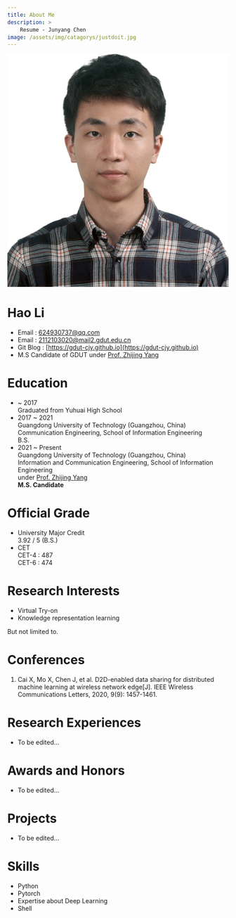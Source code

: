 ```yaml
---
title: About Me
description: > 
    Resume - Junyang Chen
image: /assets/img/catagorys/justdoit.jpg
---
```


<p align="center"><img src="/assets/post_images/xlpic.jpg" alt="img"  /></p>

# Hao Li

- Email : 624930737@qq.com
- Email : 2112103020@mail2.gdut.edu.cn
- Git Blog : [https://gdut-cjy.github.io](https://gdut-cjy.github.io)  
- M.S Candidate of GDUT under [Prof. Zhijing Yang](https://yzw.gdut.edu.cn/info/1118/2031.htm) 

 

# Education  
- ~ 2017   
    Graduated from Yuhuai High School  
- 2017 ~ 2021   
    Guangdong University of Technology (Guangzhou, China)  
    Communication Engineering, School of Information Engineering  
    B.S. 
- 2021 ~ Present    
    Guangdong University of Technology (Guangzhou, China)  
    Information and Communication Engineering, School of Information Engineering    
    under [Prof. Zhijing Yang](https://yzw.gdut.edu.cn/info/1118/2031.htm)    
    **M.S. Candidate**  



# Official Grade  

- University Major Credit  
    3.92 / 5 (B.S.) 
- CET     
    CET-4 : 487  
    CET-6 : 474 

 

# Research Interests  
- Virtual Try-on
- Knowledge representation learning


But not limited to.

 

# Conferences 
1. Cai X, Mo X, Chen J, et al. D2D-enabled data sharing for distributed machine learning at wireless network edge[J]. IEEE Wireless Communications Letters, 2020, 9(9): 1457-1461.


 

# Research Experiences
- To be edited...

 

# Awards and Honors
- To be edited... 

 

# Projects

- To be edited...



# Skills

- Python
- Pytorch
- Expertise about Deep Learning
- Shell

